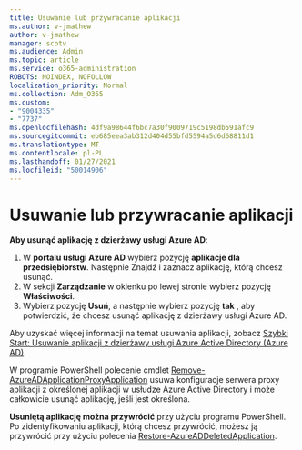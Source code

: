 ```yaml
---
title: Usuwanie lub przywracanie aplikacji
ms.author: v-jmathew
author: v-jmathew
manager: scotv
ms.audience: Admin
ms.topic: article
ms.service: o365-administration
ROBOTS: NOINDEX, NOFOLLOW
localization_priority: Normal
ms.collection: Adm_O365
ms.custom:
- "9004335"
- "7737"
ms.openlocfilehash: 4df9a98644f6bc7a30f9009719c5198db591afc9
ms.sourcegitcommit: eb685eea3ab312d404d55bfd5594a5d6d68811d1
ms.translationtype: MT
ms.contentlocale: pl-PL
ms.lasthandoff: 01/27/2021
ms.locfileid: "50014906"
---
```

# <a name="delete-or-restore-applications"></a>Usuwanie lub przywracanie aplikacji

**Aby usunąć aplikację z dzierżawy usługi Azure AD**:

1. W **portalu usługi Azure AD** wybierz pozycję **aplikacje dla przedsiębiorstw**. Następnie Znajdź i zaznacz aplikację, którą chcesz usunąć.
2. W sekcji **Zarządzanie** w okienku po lewej stronie wybierz pozycję **Właściwości**.
3. Wybierz pozycję **Usuń**, a następnie wybierz pozycję **tak** , aby potwierdzić, że chcesz usunąć aplikację z dzierżawy usługi Azure AD.

Aby uzyskać więcej informacji na temat usuwania aplikacji, zobacz [Szybki Start: Usuwanie aplikacji z dzierżawy usługi Azure Active Directory (Azure AD)](https://docs.microsoft.com/azure/active-directory/manage-apps/delete-application-portal#delete-an-application-from-your-azure-ad-tenant).

W programie PowerShell polecenie cmdlet [Remove-AzureADApplicationProxyApplication](https://docs.microsoft.com/powershell/module/azuread/remove-azureadapplicationproxyapplication) usuwa konfiguracje serwera proxy aplikacji z określonej aplikacji w usłudze Azure Active Directory i może całkowicie usunąć aplikację, jeśli jest określona.

**Usuniętą aplikację można przywrócić** przy użyciu programu PowerShell. Po zidentyfikowaniu aplikacji, którą chcesz przywrócić, możesz ją przywrócić przy użyciu polecenia [Restore-AzureADDeletedApplication](https://docs.microsoft.com/powershell/module/azuread/restore-azureaddeletedapplication).

